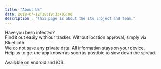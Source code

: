 ```yaml
---
title: "About Us"
date: 2018-07-12T18:19:33+06:00
description : "This page is about the ito project and team."
---
```

<p>Have you been infected?<br>
Find it out easily with our tracker. Without location approval, simply via Bluetooth.<br>
We do not save any private data. All information stays on your device.<br>
Help us to get the app known as soon as possible to slow down the spread.</p>

<p>Available on Android and iOS.</p>
